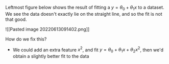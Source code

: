 Leftmost figure below shows the result of fitting a $y=\theta_0+\theta_1x$ to a dataset. We see the data doesn't exactly lie on the straight line, and so the fit is not that good.

![[Pasted image 20220613091402.png]]

How do we fix this?
- We could add an extra feature $x^2$, and fit $y=\theta_0+\theta_1x+\theta_2x^2$, then we'd obtain a slightly better fit to the data